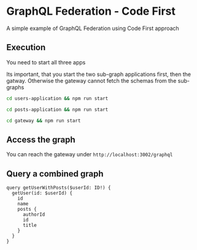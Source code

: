 # GraphQL Federation - Code First

A simple example of GraphQL Federation using Code First approach

## Execution

You need to start all three apps

Its important, that you start the two sub-graph applications first, then the gatway. Otherwise the gateway cannot fetch the schemas from the sub-graphs

```sh
cd users-application && npm run start
```

```sh
cd posts-application && npm run start
```

```sh
cd gateway && npm run start
```

## Access the graph

You can reach the gateway under `http://localhost:3002/graphql`

## Query a combined graph

```gql
query getUserWithPosts($userId: ID!) {
  getUser(id: $userId) {
    id
    name
    posts {
      authorId
      id
      title
    }
  }
}
```
